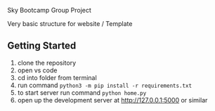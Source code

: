 Sky Bootcamp Group Project

Very basic structure for website / Template

## Getting Started

1. clone the repository
2. open vs code
3. cd into folder from terminal
4. run command `python3 -m pip install -r requirements.txt`
5. to start server run command `python home.py`
6. open up the development server at http://127.0.0.1:5000 or similar

